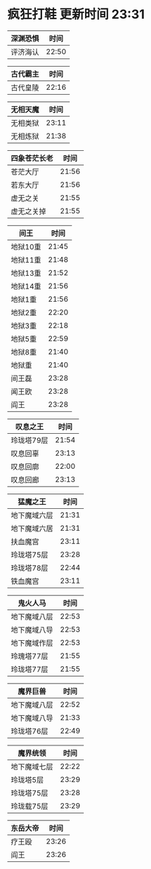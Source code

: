 # 疯狂打鞋 更新时间 23:31

| 深渊恐惧   | 时间    |
|--------|-------|
| 评济海认 | 22:50 |

| 古代霸主   | 时间    |
|--------|-------|
| 古代皇陵 | 22:16 |

| 无相天魔   | 时间    |
|--------|-------|
| 无相类狱 | 23:11 |
| 无相炼狱 | 21:38 |

| 四象苍茫长老   | 时间    |
|--------|-------|
| 苍茫大厅 | 21:56 |
| 若东大厅 | 21:56 |
| 虚无之关 | 21:55 |
| 虚无之关掉 | 21:55 |

| 间王   | 时间    |
|--------|-------|
| 地狱10重 | 21:45 |
| 地狱11重 | 21:48 |
| 地狱13重 | 21:52 |
| 地狱14重 | 21:56 |
| 地狱1重 | 21:56 |
| 地狱2重 | 22:20 |
| 地狱3重 | 22:18 |
| 地狱5重 | 22:59 |
| 地狱8重 | 21:40 |
| 地狱重 | 21:40 |
| 间王磊 | 23:28 |
| 闻王欧 | 23:28 |
| 阎王 | 23:28 |

| 叹息之王   | 时间    |
|--------|-------|
| 玲珑塔79层 | 21:54 |
| 叹息回辜 | 23:13 |
| 叹息回廓 | 22:00 |
| 叹息回廊 | 23:13 |

| 猛魔之王   | 时间    |
|--------|-------|
| 地下魔域六层 | 21:31 |
| 地下魔域六居 | 21:31 |
| 扶血魔宫 | 23:11 |
| 玲珑塔75层 | 23:28 |
| 玲珑塔78层 | 22:44 |
| 铁血魔宫 | 23:11 |

| 鬼火人马   | 时间    |
|--------|-------|
| 地下魔域八层 | 22:53 |
| 地下魔域八导 | 22:53 |
| 地下魔域作层 | 22:53 |
| 玲瑰塔77层 | 21:55 |
| 玲珑塔77层 | 21:55 |

| 魔界巨兽   | 时间    |
|--------|-------|
| 地下魔域八层 | 22:52 |
| 地下魔域八导 | 21:33 |
| 玲珑塔76层 | 22:49 |

| 魔界统领   | 时间    |
|--------|-------|
| 地下魔域七层 | 22:22 |
| 玲珑塔5层 | 23:29 |
| 玲珑塔75层 | 23:28 |
| 玲珑载75层 | 23:29 |

| 东岳大帝   | 时间    |
|--------|-------|
| 疗王殴 | 23:26 |
| 阎王 | 23:26 |